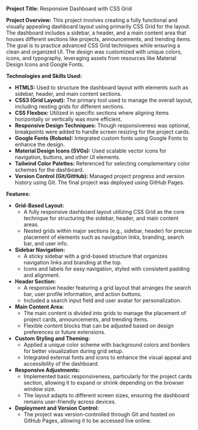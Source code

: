 <strong>Project Title:</strong> Responsive Dashboard with CSS Grid

<strong>Project Overview:</strong>
This project involves creating a fully functional and visually appealing dashboard layout using primarily CSS Grid for the layout. The dashboard includes a sidebar, a header, and a main content area that houses different sections like projects, announcements, and trending items. The goal is to practice advanced CSS Grid techniques while ensuring a clean and organized UI. The design was customized with unique colors, icons, and typography, leveraging assets from resources like Material Design Icons and Google Fonts.

<strong>Technologies and Skills Used:</strong>

<ul>
  <li><strong>HTML5:</strong> Used to structure the dashboard layout with elements such as sidebar, header, and main content sections.</li>
  <li><strong>CSS3 (Grid Layout):</strong> The primary tool used to manage the overall layout, including nesting grids for different sections.</li>
  <li><strong>CSS Flexbox:</strong> Utilized in specific sections where aligning items horizontally or vertically was more efficient.</li>
  <li><strong>Responsive Design Techniques:</strong> Though responsiveness was optional, breakpoints were added to handle screen resizing for the project cards.</li>
  <li><strong>Google Fonts (Roboto):</strong> Integrated custom fonts using Google Fonts to enhance the design.</li>
  <li><strong>Material Design Icons (SVGs):</strong> Used scalable vector icons for navigation, buttons, and other UI elements.</li>
  <li><strong>Tailwind Color Palettes:</strong> Referenced for selecting complementary color schemes for the dashboard.</li>
  <li><strong>Version Control (Git/GitHub):</strong> Managed project progress and version history using Git. The final project was deployed using GitHub Pages.</li>
</ul>

<strong>Features:</strong>

<ul>
  <li><strong>Grid-Based Layout:</strong>
    <ul>
      <li>A fully responsive dashboard layout utilizing CSS Grid as the core technique for structuring the sidebar, header, and main content areas.</li>
      <li>Nested grids within major sections (e.g., sidebar, header) for precise placement of elements such as navigation links, branding, search bar, and user info.</li>
    </ul>
  </li>
  <li><strong>Sidebar Navigation:</strong>
    <ul>
      <li>A sticky sidebar with a grid-based structure that organizes navigation links and branding at the top.</li>
      <li>Icons and labels for easy navigation, styled with consistent padding and alignment.</li>
    </ul>
  </li>
  <li><strong>Header Section:</strong>
    <ul>
      <li>A responsive header featuring a grid layout that arranges the search bar, user profile information, and action buttons.</li>
      <li>Included a search input field and user avatar for personalization.</li>
    </ul>
  </li>
  <li><strong>Main Content Area:</strong>
    <ul>
      <li>The main content is divided into grids to manage the placement of project cards, announcements, and trending items.</li>
      <li>Flexible content blocks that can be adjusted based on design preferences or future extensions.</li>
    </ul>
  </li>
  <li><strong>Custom Styling and Theming:</strong>
    <ul>
      <li>Applied a unique color scheme with background colors and borders for better visualization during grid setup.</li>
      <li>Integrated external fonts and icons to enhance the visual appeal and accessibility of the dashboard.</li>
    </ul>
  </li>
  <li><strong>Responsive Adjustments:</strong>
    <ul>
      <li>Implemented basic responsiveness, particularly for the project cards section, allowing it to expand or shrink depending on the browser window size.</li>
      <li>The layout adapts to different screen sizes, ensuring the dashboard remains user-friendly across devices.</li>
    </ul>
  </li>
  <li><strong>Deployment and Version Control:</strong>
    <ul>
      <li>The project was version-controlled through Git and hosted on GitHub Pages, allowing it to be accessed live online.</li>
    </ul>
  </li>
</ul>


